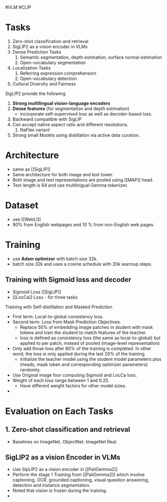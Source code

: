 #VLM #CLIP
# Tasks
1. Zero-shot classification and retrieval
2. SigLIP2 as a vision encoder in VLMs
3. Dense Prediction Tasks
	1. Semantic segmentation, depth estimation, surface normal estimation
	2. Open-vocabulary segmentation
4. Localization Tasks
	1. Referring expression comprehension
	2. Open-vocabulary detection
5. Cultural Diversity and Fairness

SigLIP2 provide the following
1. **Strong multilingual vision-language encoders**
2. **Dense features** (for segmentation and depth estimation)
	- incorporate self-supervised loss as well as decoder-based loss.
3. Backward compatible with SigLIP
4. Can accept native aspect ratio and different resolutions.
	1. NaFlex variant
5. Strong small Models using distillation via active data curation.

# Architecture
- same as [[SigLIP]]
- Same architecture for both image and text tower. 
- Both image and text representations are pooled using [[MAP]] head.
- Text length is 64 and use multilnigual Gemma tokenizer.

# Dataset
- use [[WebLI]] 
- 90% from English webpages and 10 % from non-English web pages.

# Training

- use **Adam optimizer** with batch size 32k.
- batch size 32k and uses a cosine schedule with 20k warmup steps.


## Training with Sigmoid loss and decoder
- Sigmoid Loss [[SigLIP]]
- [[LocCa]] Loss - for three tasks

Training with Self-distillation and Masked Prediction
- First term: Local-to-global consistency loss. 
- Second term: Loss from Mask Prediction Objectives.
	- Replace 50% of embedding image patches in student with mask tokens and train the student to match features of the teacher.
	- loss is defined as consistency loss (the same as local-to-global) but applied to per patch, instead of pooled (image-level representation)
- Only add those loss after 80% of the training is completed. In other word, the loss is only applied during the last 20% of the training. 
	- Initialize the teacher model using the student model parameters plus (heads, mask token and corresponding optimizer parameters) randomly.
- Use Original image foor computing Sigmoid and LocCa loss.
- Weight of each loss range between 1 and 0.25. 
	- Have different weight factors for other model sizes.
- 

# Evaluation on Each Tasks

## 1. Zero-shot classification and retrieval
- Baselines on ImageNet, ObjectNet. ImageNet Real.

## SigLIP2 as a vision Encoder in VLMs

- Use SipLIP2 as a vision encoder in [[PaliGemma2]]
- Perform the stage 1 Training from [[PaliGemma2]] which involve captioning, OCR, grounded captioning, visual question answering, detection and instance segmentation.
- Noted that vision is frozen during the training.
- 